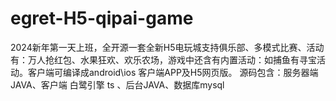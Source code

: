 # egret-H5-qipai-game
2024新年第一天上班，全开源一套全新H5电玩城支持俱乐部、多模式比赛、活动有：万人抢红包、水果狂欢、欢乐农场，游戏中还含有内置活动：如捕鱼有寻宝活动。客户端可编译成android\ios 客户端APP及H5网页版。  源码包含：服务器端JAVA、客户端 白鹭引擎 ts 、后台JAVA、数据库mysql
